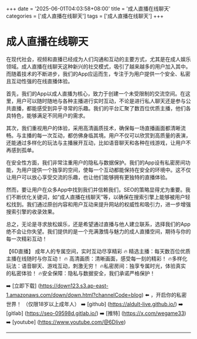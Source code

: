+++
date = '2025-06-01T04:03:58+08:00'
title = '成人直播在线聊天'
categories = ['成人直播在线聊天']
tags = ['成人直播在线聊天']
+++

# 成人直播在线聊天

在现代社会，视频和直播已经成为人们沟通和互动的主要方式，尤其是在成人娱乐领域。成人直播在线聊天这种新兴的社交模式，吸引了越来越多的用户加入其中。而随着技术的不断进步，我们的App应运而生，专注于为用户提供一个安全、私密且互动性强的在线直播体验。

首先，我们的App以成人直播为核心，致力于创建一个未受限制的交流空间。在这里，用户可以随时随地与各种主播进行实时互动，不论是进行私人聊天还是参与公共直播，都能感受到异乎寻常的乐趣。我们的平台汇聚了数百位优质主播，他们各具特色，能够满足不同用户的需求。

其次，我们重视用户的体验，采用高清画质技术，确保每一场直播画面都清晰流畅。与主播的每一次互动，都仿佛身临其境。用户不仅可以欣赏到高质量的表演，还能通过多样化的玩法与主播展开互动，比如语音聊天和各种在线游戏，让用户不再感到孤单。

在安全性方面，我们非常注重用户的隐私与数据保护。我们的App设有私密房间功能，为用户提供一个独享的空间，使每一个互动都能保持在安全的环境中。这不仅让用户可以放心享受交流的乐趣，也让他们能够拥有更独特的直播体验。

然而，要让用户在众多App中找到我们并信赖我们，SEO的策略显得尤为重要。我们不断优化关键词，如“成人直播在线聊天”等，以确保在搜索引擎上能够被用户轻松找到。我们通过原创内容和用户互动来提升网站的权威性和吸引力，进一步增强搜索引擎的收录效果。

总之，无论是寻求放松娱乐，还是希望通过直播与他人建立联系，选择我们的App绝不会让你失望。我们提供的是一个充满激情与魅力的成人直播空间，期待与你的每一次精彩互动！

【6D直播】
成年人的专属空间，实时互动尽享精彩
🔥 精选主播：每天数百位优质主播在线随时与你互动！
🔥 高清画质：清晰画面，感受每一刻的精彩！
🔥多样化玩法：语音聊天、游戏互动，刺激无穷！
🔥私密房间：独享专属时光，体验真实的私密体验！
🔥安全保障：隐私与数据安全，我们承诺严格保护！

➡️ [立即下载] (https://down123.s3.ap-east-1.amazonaws.com/down/down.html?channelCode=blog) ⬅️ ，开启你的私密世界！
（仅限18岁以上成年人）
➡️ [github] (https://aldult-live.github.io/)
➡️ [gitlab] (https://seo-09598d.gitlab.io/)
➡️ [推特] (https://x.com/wegame33)
➡️ [youtube] (https://www.youtube.com/@6Dlive)

---
